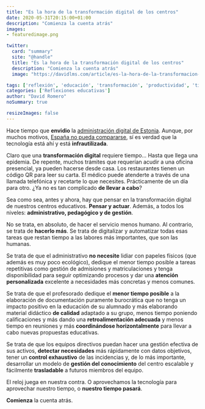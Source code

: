 ```yaml
---
title: "Es la hora de la transformación digital de los centros"
date: 2020-05-31T20:15:00+01:00
description: "Comienza la cuenta atrás"
images:
- featuredimage.png

twitter:
  card: "summary"
  site: "@handle"
  title: "Es la hora de la transformación digital de los centros"
  description: "Comienza la cuenta atrás"
  image: "https://davidlms.com/article/es-la-hora-de-la-transformacion-digital-de-los-centros/featuredimage.png"

tags: ['reflexión', 'educación', 'transformación', 'productividad', 'tiempo', 'gestión', 'digital']
categories: ['Reflexiones educativas']
author: "David Romero"
noSummary: true

resizeImages: false
---
```


Hace tiempo que **envidio** la [administración digital de Estonia](https://elpais.com/elpais/2018/04/05/eps/1522927807_984041.html). Aunque, por muchos motivos, [España no pueda compararse](https://analiticapublica.es/espana-no-es-estonia/), sí es verdad que la tecnología está ahí y está **infrautilizada**.

Claro que una **transformación digital** requiere tiempo… Hasta que llega una epidemia. De repente, muchos trámites que requerían acudir a una oficina presencial, ya pueden hacerse desde casa. Los restaurantes tienen un código QR para leer su carta. El médico puede atenderte a través de una llamada telefónica y recetarte lo que necesites. Prácticamente de un día para otro. ¿Ya no es tan complicado **de llevar a cabo**?

Sea como sea, antes y ahora, hay que pensar en la transformación digital de nuestros centros educativos. **Pensar y actuar**. Además, a todos los niveles: **administrativo, pedagógico y de gestión**.

No se trata, en absoluto, de hacer el servicio menos humano. Al contrario, se trata de **hacerlo más**. Se trata de digitalizar y automatizar todas esas tareas que restan tiempo a las labores más importantes, que son las humanas.

Se trata de que el administrativo **no necesite** lidiar con papeles físicos (que además es muy poco ecológico), dedique el menor tiempo posible  a tareas repetitivas como gestión de admisiones y matriculaciones y tenga disponibilidad para seguir optimizando procesos y dar una **atención personalizada** excelente a necesidades más concretas y menos comunes.

Se trata de que el profesorado dedique el **menor tiempo posible** a la elaboración de documentación puramente burocrática que no tenga un impacto positivo en la educación de su alumnado y más elaborando material didáctico **de calidad** adaptado a su grupo, menos tiempo poniendo calificaciones y más dando una **retroalimentación adecuada** y menos tiempo en reuniones y más **coordinándose horizontalmente** para llevar a cabo nuevas propuestas educativas.

Se trata de que los equipos directivos puedan hacer una gestión efectiva de sus activos, **detectar necesidades** más rápidamente con datos objetivos, tener un **control exhaustivo** de las incidencias y, de lo más importante, desarrollar un modelo de **gestión del conocimiento** del centro escalable y fácilmente **trasladable** a futuros miembros del equipo.

El reloj juega en nuestra contra. O aprovechamos la tecnología para aprovechar nuestro tiempo, o **nuestro tiempo pasará**.

**Comienza** la cuenta atrás.